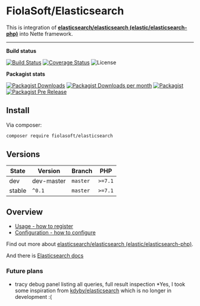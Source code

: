 # FiolaSoft/Elasticsearch
This is integration of **[elasticsearch/elasticsearch (elastic/elasticsearch-php)](https://github.com/elastic/elasticsearch-php)** into Nette framework.

-----

**Build status**

[![Build Status](https://travis-ci.org/FiolaSoft/elasticsearch.svg?branch=master)](https://travis-ci.org/FiolaSoft/elasticsearch)
[![Coverage Status](https://coveralls.io/repos/github/FiolaSoft/elasticsearch/badge.svg?branch=master)](https://coveralls.io/github/FiolaSoft/elasticsearch?branch=master)
![License](https://img.shields.io/github/license/FiolaSoft/elasticsearch.svg)

**Packagist stats**

[![Packagist Downloads](https://img.shields.io/packagist/dt/FiolaSoft/elasticsearch.svg)](https://packagist.org/packages/fiolasoft/elasticsearch)
[![Packagist Downloads per month](https://img.shields.io/packagist/dm/FiolaSoft/elasticsearch.svg)](https://packagist.org/packages/fiolasoft/elasticsearch)
[![Packagist](https://img.shields.io/packagist/v/FiolaSoft/elasticsearch.svg)](https://packagist.org/packages/fiolasoft/elasticsearch)
[![Packagist Pre Release](https://img.shields.io/packagist/vpre/FiolaSoft/elasticsearch.svg)](https://packagist.org/packages/fiolasoft/elasticsearch)

## Install
Via composer:
```bash
composer require fiolasoft/elasticsearch
```

## Versions

| State   | Version    | Branch   | PHP     |
|---------|------------|----------|---------|
| dev     | dev-master | `master` | `>=7.1` |
| stable  | `^0.1`     | `master` | `>=7.1` |

## Overview
- [Usage - how to register](https://github.com/fiolasoft/elasticsearch/blob/master/.docs/README.md#usage)
- [Configuration - how to configure](https://github.com/fiolasoft/elasticsearch/blob/master/.docs/README.md#configuration)


Find out more about [elasticsearch/elasticsearch (elastic/elasticsearch-php)](https://github.com/elastic/elasticsearch-php).

And there is [Elasticsearch docs](https://www.elastic.co/guide/en/elasticsearch/client/php-api/5.0/index.html)

### Future plans
- tracy debug panel listing all queries, full result inspection *Yes, I took some inspiration from [kdyby/elasticsearch](https://github.com/Kdyby/ElasticSearch/) which is no longer in development :(
